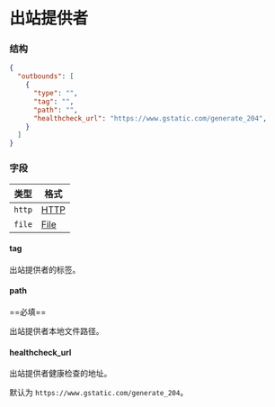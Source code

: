 # 出站提供者

### 结构

```json
{
  "outbounds": [
    {
      "type": "",
      "tag": "",
      "path": "",
      "healthcheck_url": "https://www.gstatic.com/generate_204",
    }
  ]
}
```

### 字段

| 类型   | 格式            |
|--------|----------------|
| `http` | [HTTP](./http) |
| `file` | [File](./file) |

#### tag

出站提供者的标签。

#### path

==必填==

出站提供者本地文件路径。

#### healthcheck_url

出站提供者健康检查的地址。

默认为 `https://www.gstatic.com/generate_204`。

